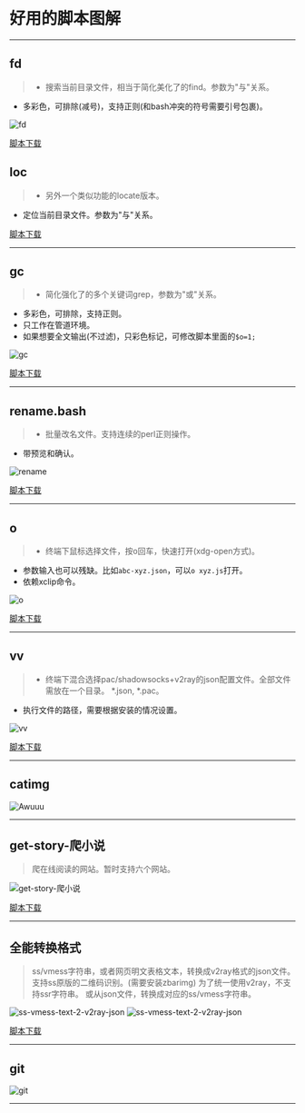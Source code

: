# 好用的脚本图解
---
## fd
> - 搜索当前目录文件，相当于简化美化了的find。参数为"与"关系。
- 多彩色，可排除(减号)，支持正则(和bash冲突的符号需要引号包裹)。

![fd](fd命令.png)

[脚本下载](https://github.com/eexpress/bin/raw/master/fd)

## loc

> - 另外一个类似功能的locate版本。
- 定位当前目录文件。参数为"与"关系。

[脚本下载](https://github.com/eexpress/bin/raw/master/loc)

---
## gc
> - 简化强化了的多个关键词grep，参数为"或"关系。
- 多彩色，可排除，支持正则。
- 只工作在管道环境。
- 如果想要全文输出(不过滤)，只彩色标记，可修改脚本里面的`$o=1;`

![gc](gc命令.png)

[脚本下载](https://github.com/eexpress/bin/raw/master/gc)

---
## rename.bash
> - 批量改名文件。支持连续的perl正则操作。
- 带预览和确认。

![rename](rename命令.png)

[脚本下载](https://github.com/eexpress/bin/raw/master/rename.bash)

---
## o
> - 终端下鼠标选择文件，按o回车，快速打开(xdg-open方式)。
- 参数输入也可以残缺。比如`abc-xyz.json`，可以`o xyz.js`打开。
- 依赖xclip命令。

![o](o命令.png)

[脚本下载](https://github.com/eexpress/bin/raw/master/o)

---
## vv
> - 终端下混合选择pac/shadowsocks+v2ray的json配置文件。全部文件需放在一个目录。 \*.json, *.pac。
- 执行文件的路径，需要根据安装的情况设置。

![vv](vv命令.png)

[脚本下载](https://github.com/eexpress/bin/raw/master/vv)

---
## catimg
![Awuuu](catimg的输出.png)

---
## get-story-爬小说
> 爬在线阅读的网站。暂时支持六个网站。

![get-story-爬小说](get-story-爬小说.png)

[脚本下载](https://github.com/eexpress/bin/raw/master/get-story-爬小说.pl)

---
## 全能转换格式
> ss/vmess字符串，或者网页明文表格文本，转换成v2ray格式的json文件。
支持ss原版的二维码识别。(需要安装zbarimg)
为了统一使用v2ray，不支持ssr字符串。
或从json文件，转换成对应的ss/vmess字符串。

![ss-vmess-text-2-v2ray-json](ss-vmess-text-2-v2ray-json.pl.png)
![ss-vmess-text-2-v2ray-json](ss-vmess-text-2-v2ray-json.1.png)

[脚本下载](https://github.com/eexpress/bin/raw/master/ss-vmess-text-2-v2ray-json.pl)

---

## git
![git](git命令.png)

---
